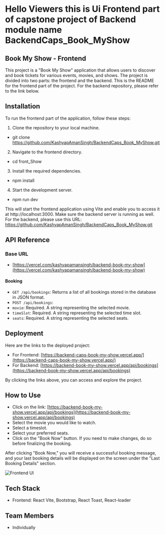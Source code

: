   # Hello Viewers this is Ui Frontend part of  capstone project of Backend module name BackendCaps_Book_MyShow

## Book My Show - Frontend

This project is a "Book My Show" application that allows users to discover and book tickets for various events, movies, and shows. The project is divided into two parts: the frontend and the backend. This is the README for the frontend part of the project. For the backend repository, please refer to the link below.

## Installation

To run the frontend part of the application, follow these steps:

1. Clone the repository to your local machine.
- git clone https://github.com/KashyapAmanSingh/BackendCaps_Book_MyShow.git

2. Navigate to the frontend directory.
- cd front_Show

3. Install the required dependencies.
- npm install


4. Start the development server.
- npm run dev


 
This will start the frontend application using Vite and enable you to access it at http://localhost:3000. Make sure the backend server is running as well. For the backend, please use this URL: https://github.com/KashyapAmanSingh/BackendCaps_Book_MyShow.git

## API Reference

### Base URL

- [https://vercel.com/kashyapamansingh/backend-book-my-show](https://vercel.com/kashyapamansingh/backend-book-my-show)

#### Booking

- `GET /api/bookings`: Returns a list of all bookings stored in the database in JSON format.
- `POST /api/bookings`: 
- `movie`: Required. A string representing the selected movie.
- `timeSlot`: Required. A string representing the selected time slot.
- `seats`: Required. A string representing the selected seats.

## Deployment

Here are the links to the deployed project:

- For Frontend: [https://backend-caps-book-my-show.vercel.app/](https://backend-caps-book-my-show.vercel.app/)
- For Backend: [https://backend-book-my-show.vercel.app/api/bookings](https://backend-book-my-show.vercel.app/api/bookings)

By clicking the links above, you can access and explore the project.

## How to Use

- Click on the link: [https://backend-book-my-show.vercel.app/api/bookings](https://backend-book-my-show.vercel.app/api/bookings)
- Select the movie you would like to watch.
- Select a timeslot.
- Select your preferred seats.
- Click on the "Book Now" button. If you need to make changes, do so before finalizing the booking.

After clicking "Book Now," you will receive a successful booking message, and your last booking details will be displayed on the screen under the "Last Booking Details" section.

![Frontend UI](https://github.com/KashyapAmanSingh/BackendCaps_Book_MyShow/assets/119684617/3463af4b-4e58-4c3c-9a3e-ee8864f6e12a)

 
## Tech Stack
- Frontend: React Vite, Bootstrap, React Toast, React-loader

## Team Members
- Individually
 
